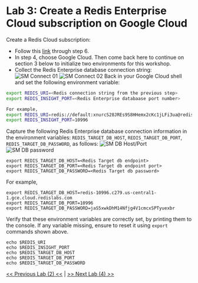 # Lab 3: Create a Redis Enterprise Cloud subscription on Google Cloud
Create a Redis Cloud subscription:
* Follow this [link](https://docs.redis.com/latest/rc/rc-quickstart/#create-an-account) through step 6.
* In step 4, choose Google Cloud. Then come back here to continue on section 3 below to initialize two environments for this workshop.
* Collect the Redis Enterprise database connection string:
![SM Connect 01](./img/SM_Connect_01.png)
![SM Connect 02](./img/SM_Connect_02.png)
Back in your Google Cloud shell and set the following environment variable:
```bash
export REDIS_URI=<Redis connection string from the previous step>
export REDIS_INSIGHT_PORT=<Redis Enterprise databaase port number>

For example,
export REDIS_URI=redis://default:xnurcS28JREs9S8HHemx2cKc1jLFi3ua@redis-10996.c279.us-central1-1.gce.cloud.redislabs.com:10996
export REDIS_INSIGHT_PORT=10996
```
Capture the following Redis Enterprise database connection information in the environment variables: `REDIS_TARGET_DB_HOST`, `REDIS_TARGET_DB_PORT`, `REDIS_TARGET_DB_PASSWORD`, as follows:
![SM DB Host/Port](./img/REDB_connection_string.png)
![SM DB password](./img/REDB_password.png)
```
export REDIS_TARGET_DB_HOST=<Redis Target db endpoint>
export REDIS_TARGET_DB_PORT=<Redis Target db endpoint port>
export REDIS_TARGET_DB_PASSWORD=<Redis Target db password>
```
For example,

```
export REDIS_TARGET_DB_HOST=redis-10996.c279.us-central1-1.gce.cloud.redislabs.com
export REDIS_TARGET_DB_PORT=10996
export REDIS_TARGET_DB_PASSWORD=jaS5xwkDhM14Nfjg4V1cmcxSPTyuexbr
```

Verify that these environment variables are correctly set, by printing them to the console. If any variable missing, ensure to reset it using `export` commands shown above.
```
echo $REDIS_URI
echo $REDIS_INSIGHT_PORT
echo $REDIS_TARGET_DB_HOST
echo $REDIS_TARGET_DB_PORT
echo $REDIS_TARGET_DB_PASSWORD
```   


[<< Previous Lab (2) <<](../lab2/README.md)     |      [>> Next Lab (4) >>](../lab4/README.md)
